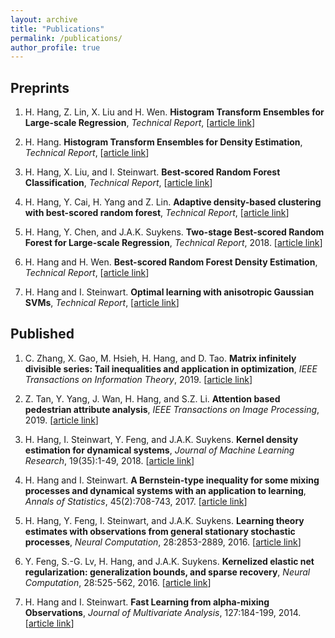```yaml
---
layout: archive
title: "Publications"
permalink: /publications/
author_profile: true
---
```


## Preprints

1. H. Hang, Z. Lin, X. Liu and H. Wen. **Histogram Transform Ensembles for Large-scale Regression**, *Technical Report*, \[[article link](https://arxiv.org/abs/1905.03729)\]

2. H. Hang. **Histogram Transform Ensembles for Density Estimation**, *Technical Report*, \[[article link](https://arxiv.org/abs/1911.11581)\]

3. H. Hang, X. Liu, and I. Steinwart. **Best-scored Random Forest Classification**, *Technical Report*, \[[article link](http://arxiv.org/abs/1905.11028)\]

4. H. Hang, Y. Cai, H. Yang and Z. Lin. **Adaptive density-based clustering with best-scored random forest**, *Technical Report*, \[[article link](https://arxiv.org/abs/1906.10094)\]

5. H. Hang, Y. Chen, and J.A.K. Suykens. **Two-stage Best-scored Random Forest for Large-scale Regression**, *Technical Report*, 2018. \[[article link](https://arxiv.org/abs/1905.03438)\]

6. H. Hang and H. Wen. **Best-scored Random Forest Density Estimation**, *Technical Report*, \[[article link](https://arxiv.org/abs/1905.03729)\]

7. H. Hang and I. Steinwart. **Optimal learning with anisotropic Gaussian SVMs**, *Technical Report*, \[[article link](https://arxiv.org/abs/1810.02321)\]

## Published

1. C. Zhang, X. Gao, M. Hsieh, H. Hang, and D. Tao. **Matrix infinitely divisible series: Tail inequalities and application in optimization**, *IEEE Transactions on Information Theory*, 2019. \[[article link](https://ieeexplore.ieee.org/document/8892679)\]

2. Z. Tan, Y. Yang, J. Wan, H. Hang, and S.Z. Li. **Attention based pedestrian attribute analysis**, *IEEE Transactions on Image Processing*, 2019. \[[article link](https://ieeexplore.ieee.org/document/8755326)\]

3. H. Hang, I. Steinwart, Y. Feng, and J.A.K. Suykens. **Kernel density estimation for dynamical systems**, *Journal of Machine Learning Research*, 19(35):1-49, 2018. \[[article link](http://www.jmlr.org/papers/volume19/16-349/16-349.pdf)\]

4. H. Hang and I. Steinwart. **A Bernstein-type inequality for some mixing processes and dynamical systems with an application to learning**, *Annals of Statistics*, 45(2):708-743, 2017. \[[article link](https://projecteuclid.org/euclid.aos/1494921955)\]

5. H. Hang, Y. Feng, I. Steinwart, and J.A.K. Suykens. **Learning theory estimates with observations from general stationary stochastic processes**, *Neural Computation*, 28:2853-2889, 2016. \[[article link](https://www.mitpressjournals.org/doi/pdf/10.1162/NECO_a_00870)\]

6. Y. Feng, S.-G. Lv, H. Hang, and J.A.K. Suykens. **Kernelized elastic net regularization: generalization bounds, and sparse recovery**, *Neural Computation*, 28:525-562, 2016. \[[article link](https://www.mitpressjournals.org/doi/pdf/10.1162/NECO_a_00812)\]

7. H. Hang and I. Steinwart. **Fast Learning from alpha-mixing Observations**, *Journal of Multivariate Analysis*, 127:184-199, 2014. \[[article link](https://www.sciencedirect.com/science/article/pii/S0047259X14000426?via%3Dihub)\]



<!-- {% if author.googlescholar %}
  You can also find my articles on <u><a href="{{author.googlescholar}}">my Google Scholar profile</a>.</u>
{% endif %}

{% include base_path %}

{% for post in site.publications reversed %}
  {% include archive-single.html %}
{% endfor %}
 -->
